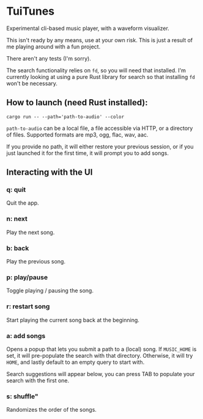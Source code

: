 # TuiTunes

Experimental cli-based music player, with a waveform visualizer.

This isn't ready by any means, use at your own risk. This is just a result of me playing around with a fun project.

There aren't any tests (I'm sorry).

The search functionality relies on `fd`, so you will need that installed. I'm currently looking at using a pure Rust library for search so that installing `fd` won't be necessary.

## How to launch (need Rust installed):

```
cargo run -- --path='path-to-audio' --color
```

`path-to-audio` can be a local file, a file accessible via HTTP, or a directory of files.
Supported formats are mp3, ogg, flac, wav, aac.

If you provide no path, it will either restore your previous session, or if you just launched it for the first time, it will prompt you to add songs.

## Interacting with the UI

### q: quit
Quit the app.

### n: next
Play the next song.

### b: back
Play the previous song.

### p: play/pause
Toggle playing / pausing the song.

### r: restart song
Start playing the current song back at the beginning.

### a: add songs
Opens a popup that lets you submit a path to a (local) song.
If `MUSIC_HOME` is set, it will pre-populate the search with that directory.
Otherwise, it will try `HOME`, and lastly default to an empty query to start with.

Search suggestions will appear below, you can press TAB to populate your search with the first one.
### s: shuffle"
Randomizes the order of the songs.
